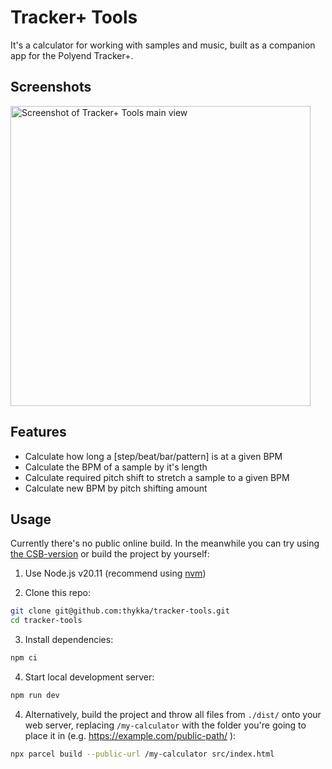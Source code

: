 # Tracker+ Tools

It's a calculator for working with samples and music, built as a companion app for the Polyend Tracker+.

## Screenshots
<img src="https://github.com/user-attachments/assets/77a7745b-1b95-4bd4-81da-aa69528e1903" alt="Screenshot of Tracker+ Tools main view" width="480" />

## Features

- Calculate how long a [step/beat/bar/pattern] is at a given BPM
- Calculate the BPM of a sample by it's length
- Calculate required pitch shift to stretch a sample to a given BPM
- Calculate new BPM by pitch shifting amount

## Usage

Currently there's no public online build. In the meanwhile you can try using [the CSB-version](https://l5w27q-1234.csb.app/) or build the project by yourself:

1. Use Node.js v20.11 (recommend using [nvm](https://github.com/nvm-sh/nvm))

3. Clone this repo:
```sh
git clone git@github.com:thykka/tracker-tools.git
cd tracker-tools
```

3. Install dependencies:
```sh
npm ci
```

4. Start local development server:
```sh
npm run dev
```
4. Alternatively, build the project and throw all files from `./dist/` onto your web server, replacing `/my-calculator` with the folder you're going to place it in (e.g. https://example.com/public-path/ ):
```sh
npx parcel build --public-url /my-calculator src/index.html
```
